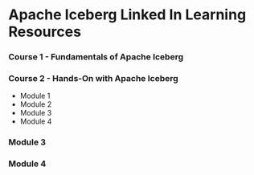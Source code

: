 # Apache Iceberg Linked In Learning Resources

### Course 1 - Fundamentals of Apache Iceberg


### Course 2 - Hands-On with Apache Iceberg

- Module 1
- Module 2
- Module 3
- Module 4


### Module 3


### Module 4
